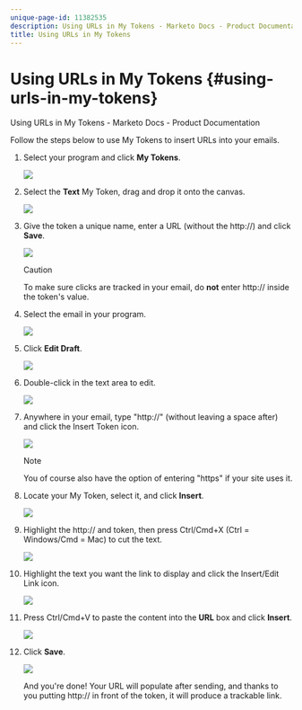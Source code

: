 ```yaml
---
unique-page-id: 11382535
description: Using URLs in My Tokens - Marketo Docs - Product Documentation
title: Using URLs in My Tokens
---
```


# Using URLs in My Tokens {#using-urls-in-my-tokens}

Using URLs in My Tokens - Marketo Docs - Product Documentation

Follow the steps below to use My Tokens to insert URLs into your emails.

1. Select your program and click **My Tokens**.

   ![](assets/one-4.png)

1. Select the **Text** My Token, drag and drop it onto the canvas.

   ![](assets/two-4.png)

1. Give the token a unique name, enter a URL (without the http://) and click **Save**.

   ![](assets/three-4.png)

   >[!CAUTION]
   >
   >To make sure clicks are tracked in your email, do **not** enter http:// inside the token's value.

1. Select the email in your program.

   ![](assets/four-3.png)

1. Click **Edit Draft**.

   ![](assets/five-3.png)

1. Double-click in the text area to edit.

   ![](assets/six-1.png)

1. Anywhere in your email, type "http://" (without leaving a space after) and click the Insert Token icon.

   ![](assets/seven.png)

   >[!NOTE]
   >
   >You of course also have the option of entering "https" if your site uses it.

1. Locate your My Token, select it, and click **Insert**.

   ![](assets/eight.png)

1. Highlight the http:// and token, then press Ctrl/Cmd+X (Ctrl = Windows/Cmd = Mac) to cut the text.

   ![](assets/nine.png)

1. Highlight the text you want the link to display and click the Insert/Edit Link icon.

   ![](assets/ten.png)

1. Press Ctrl/Cmd+V to paste the content into the **URL** box and click **Insert**.

   ![](assets/eleven.png)

1. Click **Save**.

   ![](assets/twelve.png)

   And you're done! Your URL will populate after sending, and thanks to you putting http:// in front of the token, it will produce a trackable link.

